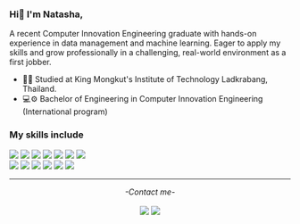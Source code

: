 ### Hi👋 I'm Natasha,

A recent Computer Innovation Engineering graduate with hands-on experience in data management and machine learning. Eager to apply my skills and grow professionally in a challenging, real-world environment as a first jobber.
- 🏫📐 Studied at King Mongkut's Institute of Technology Ladkrabang, Thailand.
- 💻⚙️ Bachelor of Engineering in Computer Innovation Engineering (International program)

### My skills include

<p align="left">
<a target="_blank"><img src="https://img.shields.io/badge/Python-FFD43B?style=for-the-badge&logo=python&logoColor=blue"></img></a>
<a target="_blank"><img src="https://img.shields.io/badge/-MySQL-005C84?style=for-the-badge&logo=MySQL&logoColor=white"></img></a>
<a target="_blank"><img src="https://img.shields.io/badge/JavaScript-323330?style=for-the-badge&logo=javascript&logoColor=F7DF1E"></img></a>
<a target="_blank"><img src="https://img.shields.io/badge/HTML5-E34F26?style=for-the-badge&logo=html5&logoColor=white"></img></a>
<a target="_blank"><img src="https://img.shields.io/badge/CSS3-1572B6?style=for-the-badge&logo=css3&logoColor=white"></img></a>
<a target="_blank"><img src="https://img.shields.io/badge/Figma-F24E1E?style=for-the-badge&logo=figma&logoColor=white"></img></a>
<a target="_blank"><img src="https://img.shields.io/badge/Amazon_AWS-FF9900?style=for-the-badge&logo=amazonaws&logoColor=white"></img></a>
<br>
<a target="_blank"><img src="https://img.shields.io/badge/C/C%2B%2B-00599C?style=for-the-badge&logo=c%2B%2B&logoColor=white"></img></a>
<a target="_blank"><img src="https://img.shields.io/badge/-Matlab-e69138?style=for-the-badge&logo=Matlab&logoColor=white"></img></a>
<a target="_blank"><img src="https://img.shields.io/badge/Node--Red-8F0000?style=for-the-badge&logo=nodered&logoColor=white"></img></a>
<a target="_blank"><img src="https://img.shields.io/badge/Arduino-00979D?style=for-the-badge&logo=Arduino&logoColor=white"></img></a>
<a target="_blank"><img src="https://img.shields.io/badge/Raspberry%20Pi-A22846?style=for-the-badge&logo=Raspberry%20Pi&logoColor=white"></img></a>
<a target="_blank"><img src="https://img.shields.io/badge/Unity-100000?style=for-the-badge&logo=unity&logoColor=white"></img></a>
<!-- Add more social links as needed -->

</p>


<hr>
<p align="center">
   <i>-Contact me-</i>
   <br>
<br>
<a target="_blank" href="https://www.linkedin.com/in/natasha-gh/"><img src="https://img.shields.io/badge/-LinkedIn-0077B5?style=for-the-badge&logo=Linkedin&logoColor=white"></img></a>
<a target="_blank" href="mailto:greenough.na@gmail.com"><img src="https://img.shields.io/badge/-Gmail-D14836?style=for-the-badge&logo=Gmail&logoColor=white"></img></a>
<!-- Add more social links as needed -->
<br>
</p>
